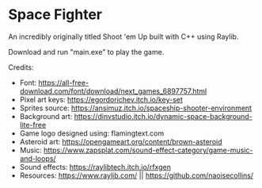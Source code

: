# Space Fighter
An incredibly originally titled Shoot 'em Up built with C++ using Raylib.

Download and run "main.exe" to play the game.


Credits:

- Font: https://all-free-download.com/font/download/next_games_6897757.html
- Pixel art keys: https://egordorichev.itch.io/key-set
- Sprites source: https://ansimuz.itch.io/spaceship-shooter-environment
- Background art: https://dinvstudio.itch.io/dynamic-space-background-lite-free
- Game logo designed using: flamingtext.com
- Asteroid art: https://opengameart.org/content/brown-asteroid
- Music: https://www.zapsplat.com/sound-effect-category/game-music-and-loops/
- Sound effects: https://raylibtech.itch.io/rfxgen
- Resources: https://www.raylib.com/ || https://github.com/naoisecollins/
